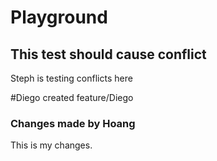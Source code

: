 # Playground

## This test should cause conflict
Steph is testing conflicts here

#Diego created feature/Diego
### Changes made by Hoang
This is my changes.
